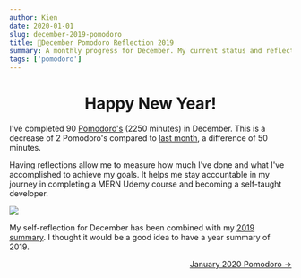 ```yaml
---
author: Kien
date: 2020-01-01
slug: december-2019-pomodoro
title: 🍅December Pomodoro Reflection 2019
summary: A monthly progress for December. My current status and reflection on my productivity, goals and achievements.
tags: ['pomodoro']
---
```


# <center>Happy New Year!</center>

I've completed 90 [Pomodoro's](/blog/pomodoro-technique/) (2250 minutes) in December. This is a decrease of 2 Pomodoro's compared to [last month](/blog/november-2019-pomodoro/), a difference of 50 minutes.

Having reflections allow me to measure how much I've done and what I've accomplished to achieve my goals. It helps me stay accountable in my journey in completing a MERN Udemy course and becoming a self-taught developer.

![](/static/images/pomodoros/pomotodoDecember2019.png)

My self-reflection for December has been combined with my [2019 summary](/2019-yearend-pomodoro/). I thought it would be a good idea to have a year summary of 2019.

<div align="right"><a href="/blog/january-2020-pomodoro/">January 2020 Pomodoro &rarr;</a></div>
